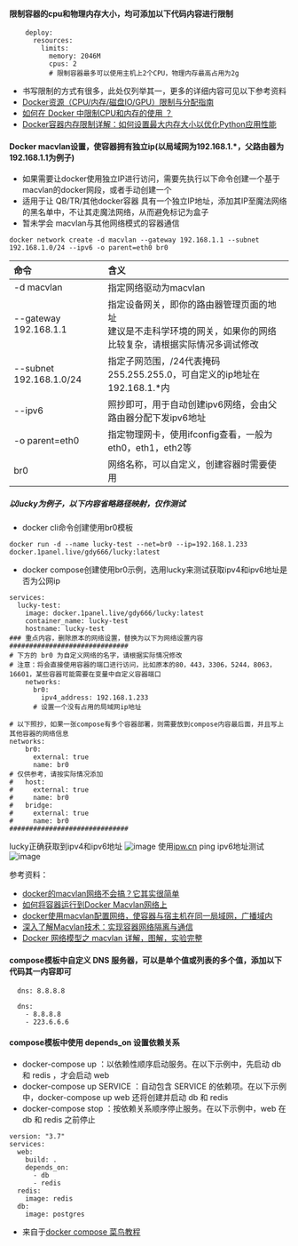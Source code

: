 #### 限制容器的cpu和物理内存大小，均可添加以下代码内容进行限制
```shell
    deploy:
      resources:
        limits:
          memory: 2046M
          cpus: 2 
          # 限制容器最多可以使用主机上2个CPU，物理内存最高占用为2g
```
- 书写限制的方式有很多，此处仅列举其一，更多的详细内容可见以下参考资料
- [Docker资源（CPU/内存/磁盘IO/GPU）限制与分配指南](https://developer.aliyun.com/article/1064221)
- [如何在 Docker 中限制CPU和内存的使用 ？](https://segmentfault.com/a/1190000045656750)
- [Docker容器内存限制详解：如何设置最大内存大小以优化Python应用性能](https://www.oryoy.com/news/docker-rong-qi-nei-cun-xian-zhi-xiang-jie-ru-he-she-zhi-zui-da-nei-cun-da-xiao-yi-you-hua-python-yin.html)

#### Docker macvlan设置，使容器拥有独立ip(以局域网为192.168.1.*，父路由器为192.168.1.1为例子)
- 如果需要让docker使用独立IP进行访问，需要先执行以下命令创建一个基于macvlan的docker网段，或者手动创建一个
- 适用于让 QB/TR/其他docker容器 具有一个独立IP地址，添加其IP至魔法网络的黑名单中，不让其走魔法网络，从而避免标记为盒子
- 暂未学会 macvlan与其他网络模式的容器通信
```shell
docker network create -d macvlan --gateway 192.168.1.1 --subnet 192.168.1.0/24 --ipv6 -o parent=eth0 br0
```
| 命令 | 含义 |
| :---- | :---- |
| -d macvlan | 指定网络驱动为macvlan |
| --gateway 192.168.1.1 | 指定设备网关，即你的路由器管理页面的地址<br>建议是不走科学环境的网关，如果你的网络比较复杂，请根据实际情况多调试修改 |
| --subnet 192.168.1.0/24 | 指定子网范围，/24代表掩码255.255.255.0，可自定义的ip地址在192.168.1.*内 |
| --ipv6 | 照抄即可，用于自动创建ipv6网络，会由父路由器分配下发ipv6地址 |
| -o parent=eth0 | 指定物理网卡，使用ifconfig查看，一般为eth0，eth1，eth2等 |
| br0 | 网络名称，可以自定义，创建容器时需要使用 |

##### 以lucky为例子，以下内容省略路径映射，仅作测试
- docker cli命令创建使用br0模板
```shell
docker run -d --name lucky-test --net=br0 --ip=192.168.1.233 docker.1panel.live/gdy666/lucky:latest
```
- docker compose创建使用br0示例，选用lucky来测试获取ipv4和ipv6地址是否为公网ip
```shell
services:
  lucky-test:
    image: docker.1panel.live/gdy666/lucky:latest
    container_name: lucky-test
    hostname: lucky-test
### 重点内容，删除原本的网络设置，替换为以下为网络设置内容
##############################
# 下方的 br0 为自定义网络的名字，请根据实际情况修改
# 注意：将会直接使用容器的端口进行访问，比如原本的80，443，3306，5244，8063，16601，某些容器可能需要在变量中自定义容器端口
    networks:
      br0:
        ipv4_address: 192.168.1.233
      # 设置一个没有占用的局域网ip地址

# 以下照抄，如果一张compose有多个容器部署，则需要放到compose内容最后面，并且写上其他容器的网络信息
networks:
    br0:
      external: true
      name: br0
# 仅供参考，请按实际情况添加
#   host:
#     external: true
#     name: br0
#   bridge:
#     external: true
#     name: br0
##############################
```
lucky正确获取到ipv4和ipv6地址
![image](https://github.com/FrozenGEE/compose/blob/main/.images/06.MAVLAN/macvlan-lucky.png)
使用[ipw.cn](https://ipw.cn) ping ipv6地址测试
![image](https://github.com/FrozenGEE/compose/blob/main/.images/06.MAVLAN/macvlan-ipw.png)


参考资料：
- ﻿[docker的macvlan网络不会搞？它其实很简单](https://post.smzdm.com/p/agq9mw53)
- [如何将容器运行到Docker Macvlan网络上](https://blog.laoyutang.cn/linux/docker-macvlan.html)
- [docker使用macvlan配置网络，使容器与宿主机在同一局域网，广播域内](https://zhuanlan.zhihu.com/p/669471518)
- [深入了解Macvlan技术：实现容器网络隔离与通信](https://fish-pro.github.io/2024/01/23/深入了解Macvlan技术-实现容器网络隔离与通信)
- [Docker 网络模型之 macvlan 详解，图解，实验完整](https://cloud.tencent.com/developer/article/1432601)

#### compose模板中自定义 DNS 服务器，可以是单个值或列表的多个值，添加以下代码其一内容即可
```shell
  dns: 8.8.8.8
```
```shell
  dns:
    - 8.8.8.8
    - 223.6.6.6
```

#### compose模板中使用 depends_on 设置依赖关系
- docker-compose up ：以依赖性顺序启动服务。在以下示例中，先启动 db 和 redis ，才会启动 web
- docker-compose up SERVICE ：自动包含 SERVICE 的依赖项。在以下示例中，docker-compose up web 还将创建并启动 db 和 redis
- docker-compose stop ：按依赖关系顺序停止服务。在以下示例中，web 在 db 和 redis 之前停止
```shell
version: "3.7"
services:
  web:
    build: .
    depends_on:
      - db
      - redis
  redis:
    image: redis
  db:
    image: postgres
```
- 来自于[docker compose 菜鸟教程](https://www.runoob.com/docker/docker-compose.html)
